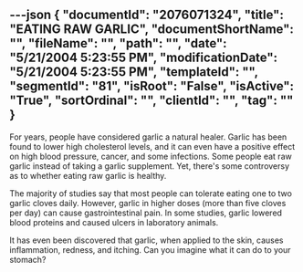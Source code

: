 ---json
{
  "documentId": "2076071324",
  "title": "EATING RAW GARLIC",
  "documentShortName": "",
  "fileName": "",
  "path": "",
  "date": "5/21/2004 5:23:55 PM",
  "modificationDate": "5/21/2004 5:23:55 PM",
  "templateId": "",
  "segmentId": "81",
  "isRoot": "False",
  "isActive": "True",
  "sortOrdinal": "",
  "clientId": "",
  "tag": ""
}
---

For years, people have considered garlic a natural healer. Garlic has been found to lower high cholesterol levels, and it can even have a positive effect on high blood pressure, cancer, and some infections. Some people eat raw garlic instead of taking a garlic supplement. Yet, there's some controversy as to whether eating raw garlic is healthy. 

The majority of studies say that most people can tolerate eating one to two garlic cloves daily. However, garlic in higher doses (more than five cloves per day) can cause gastrointestinal pain. In some studies, garlic lowered blood proteins and caused ulcers in laboratory animals. 

It has even been discovered that garlic, when applied to the skin, causes inflammation, redness, and itching. Can you imagine what it can do to your stomach?
